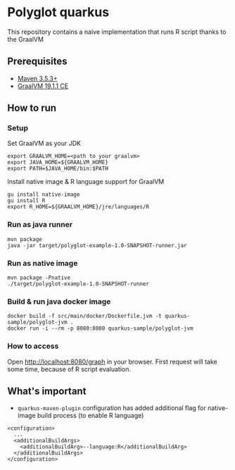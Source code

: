 # Polyglot quarkus

This repository contains a naive implementation that runs R script thanks to the GraalVM

## Prerequisites

* [Maven 3.5.3+](https://maven.apache.org/install.html)
* [GraalVM 19.1.1 CE](https://github.com/oracle/graal/releases)

## How to run

### Setup
Set GraalVM as your JDK
```
export GRAALVM_HOME=<path to your graalvm>
export JAVA_HOME=${GRAALVM_HOME}
export PATH=$JAVA_HOME/bin:$PATH
```
Install native image & R language support for GraalVM
```
gu install native-image
gu install R
export R_HOME=${GRAALVM_HOME}/jre/languages/R
```

### Run as java runner
```
mvn package
java -jar target/polyglot-example-1.0-SNAPSHOT-runner.jar
```

### Run as native image
```
mvn package -Pnative
./target/polyglot-example-1.0-SNAPSHOT-runner
```

### Build & run java docker image
```
docker build -f src/main/docker/Dockerfile.jvm -t quarkus-sample/polyglot-jvm .
docker run -i --rm -p 8080:8080 quarkus-sample/polyglot-jvm
```

### How to access
Open [http://localhost:8080/graph](http://localhost:8080/graph) in your browser. 
First request will take some time, because of R script evaluation.

## What's important
* `quarkus-maven-plugin` configuration has added additional flag for native-image build process (to enable R language)
```
<configuration>
  ...
  <additionalBuildArgs>
    <additionalBuildArg>--language:R</additionalBuildArg>
  </additionalBuildArgs>
</configuration>
```
